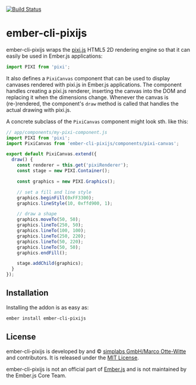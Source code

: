 [![Build Status](https://travis-ci.org/simplabs/ember-cli-pixijs.svg?branch=master)](https://travis-ci.org/simplabs/ember-cli-pixijs)

# ember-cli-pixijs

ember-cli-pixijs wraps the [pixi.js](https://github.com/pixijs/pixi.js) HTML5
2D rendering engine so that it can easily be used in Ember.js applications:

```js
import PIXI from 'pixi';
```

It also defines a `PixiCanvas` component that can be used to display canvases
rendered with pixi.js in Ember.js applications. The component handles creating
a pixi.js renderer, inserting the canvas into the DOM and replacing it when the
dimensions change. Whenever the canvas is (re-)rendered, the component's `draw`
method is called that handles the actual drawing with pixi.js.

A concrete subclass of the `PixiCanvas` component might look sth. like this:

```js
// app/components/my-pixi-component.js
import PIXI from 'pixi';
import PixiCanvas from 'ember-cli-pixijs/components/pixi-canvas';

export default PixiCanvas.extend({
  draw() {
    const renderer = this.get('pixiRenderer');
    const stage = new PIXI.Container();

    const graphics = new PIXI.Graphics();

    // set a fill and line style
    graphics.beginFill(0xFF3300);
    graphics.lineStyle(10, 0xffd900, 1);

    // draw a shape
    graphics.moveTo(50, 50);
    graphics.lineTo(250, 50);
    graphics.lineTo(100, 100);
    graphics.lineTo(250, 220);
    graphics.lineTo(50, 220);
    graphics.lineTo(50, 50);
    graphics.endFill();

    stage.addChild(graphics);
  }
});
```

## Installation

Installing the addon is as easy as:

```bash
ember install ember-cli-pixijs
```

## License

ember-cli-pixijs is developed by and &copy;
[simplabs GmbH/Marco Otte-Witte](http://simplabs.com) and contributors. It is
released under the
[MIT License](https://github.com/simplabs/ember-simple-auth/blob/master/LICENSE).

ember-cli-pixijs is not an official part of [Ember.js](http://emberjs.com) and
is not maintained by the Ember.js Core Team.
